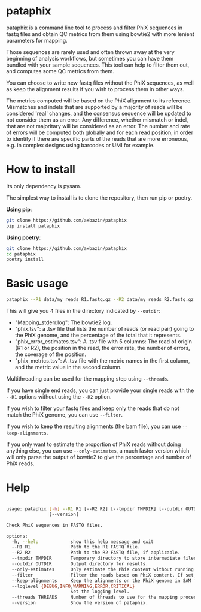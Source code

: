 # pataphix

pataphix is a command line tool to process and filter PhiX sequences in fastq files and obtain QC metrics from them using bowtie2 with more lenient parameters for mapping.

Those sequences are rarely used and often thrown away at the very beginning of analysis workflows, but sometimes you can have them bundled with your sample sequences. This tool can help to filter them out, and computes some QC metrics from them.

You can choose to write new fastq files without the PhiX sequences, as well as keep the alignment results if you wish to process them in other ways.

The metrics computed will be based on the PhiX alignment to its reference. Mismatches and indels that are supported by a majority of reads will be considered 'real' changes, and the consensus sequence will be updated to not consider them as an error. Any difference, whether mismatch or indel, that are not majoritary will be considered as an error. The number and rate of errors will be computed both globally and for each read position, in order to identify if there are specific parts of the reads that are more erroneous, e.g. in complex designs using barcodes or UMI for example.

# How to install

Its only dependency is pysam.

The simplest way to install is to clone the repository, then run pip or poetry.

**Using pip**:
```bash
git clone https://github.com/axbazin/pataphix
pip install pataphix
```

**Using poetry**:
```bash
git clone https://github.com/axbazin/pataphix
cd pataphix
poetry install
```

# Basic usage

```bash
pataphix --R1 data/my_reads_R1.fastq.gz --R2 data/my_reads_R2.fastq.gz --outdir my_data/
```

This will give you 4 files in the directory indicated by `--outdir`:

- "Mapping_stderr.log": The bowtie2 log.
- "phix.tsv": a .tsv file that lists the number of reads (or read pair) going to the PhiX genome, and the percentage of the total that it represents.
- "phix_error_estimates.tsv":  A .tsv file with 5 columns: The read of origin (R1 or R2), the position in the read, the error rate, the number of errors, the coverage of the position.
- "phix_metrics.tsv": A .tsv file with the metric names in the first column, and the metric value in the second column.

Multithreading can be used for the mapping step using `--threads`.

If you have single end reads, you can just provide your single reads with the `--R1` options without using the `--R2` option.

If you wish to filter your fastq files and keep only the reads that do not match the PhiX genome, you can use `--filter`.

If you wish to keep the resulting alignments (the bam file), you can use `--keep-alignments`.

If you only want to estimate the proportion of PhiX reads without doing anything else, you can use `--only-estimates`, a much faster version which will only parse the output of bowtie2 to give the percentage and number of PhiX reads.

# Help

```bash

usage: pataphix [-h] --R1 R1 [--R2 R2] [--tmpdir TMPDIR] [--outdir OUTDIR] [--only-estimates] [--filter] [--keep-alignments] [--loglevel {DEBUG,INFO,WARNING,ERROR,CRITICAL}] [--threads THREADS]
                [--version]

Check PhiX sequences in FASTQ files.

options:
  -h, --help            show this help message and exit
  --R1 R1               Path to the R1 FASTQ file.
  --R2 R2               Path to the R2 FASTQ file, if applicable.
  --tmpdir TMPDIR       Temporary directory to store intermediate files like indexes or bam files.
  --outdir OUTDIR       Output directory for results.
  --only-estimates      Only estimate the PhiX content without running the full analysis.
  --filter              Filter the reads based on PhiX content. If set, reads that do not map to PhiX will be written to the output directory in a file named similarly as the input file(s).
  --keep-alignments     Keep the alignments on the PhiX genome in SAM format after mapping.
  --loglevel {DEBUG,INFO,WARNING,ERROR,CRITICAL}
                        Set the logging level.
  --threads THREADS     Number of threads to use for the mapping process.
  --version             Show the version of pataphix.

```
